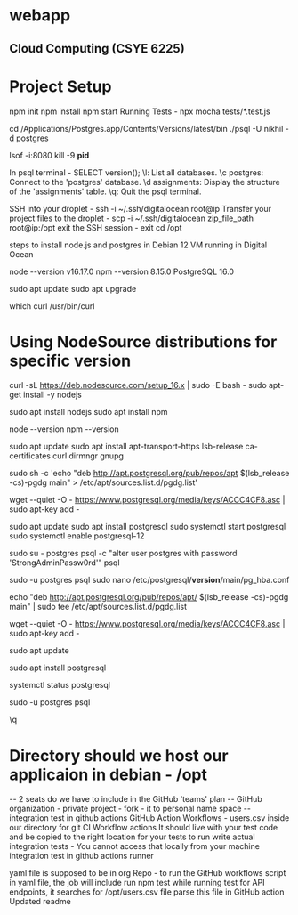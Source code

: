 
# webapp

## Cloud Computing (CSYE 6225)

# Project Setup

npm init
npm install
npm start
Running Tests - npx mocha tests/*.test.js

cd /Applications/Postgres.app/Contents/Versions/latest/bin
./psql -U nikhil -d postgres

lsof -i:8080
kill -9 **pid**

In psql terminal - SELECT version();
\l: List all databases.
\c postgres: Connect to the 'postgres' database.
\d assignments: Display the structure of the 'assignments' table.
\q: Quit the psql terminal.


SSH into your droplet - ssh -i ~/.ssh/digitalocean root@ip
Transfer your project files to the droplet - scp -i ~/.ssh/digitalocean zip_file_path root@ip:/opt
exit the SSH session - exit
cd /opt

steps to install node.js and postgres in Debian 12 VM running in Digital Ocean

node --version v16.17.0
npm --version 8.15.0
PostgreSQL 16.0

sudo apt update
sudo apt upgrade

which curl
/usr/bin/curl

# Using NodeSource distributions for specific version
curl -sL https://deb.nodesource.com/setup_16.x | sudo -E bash -
sudo apt-get install -y nodejs

sudo apt install nodejs
sudo apt install npm

node --version
npm --version


sudo apt update
sudo apt install apt-transport-https lsb-release ca-certificates curl dirmngr gnupg

sudo sh -c 'echo "deb http://apt.postgresql.org/pub/repos/apt $(lsb_release -cs)-pgdg main" > /etc/apt/sources.list.d/pgdg.list'

wget --quiet -O - https://www.postgresql.org/media/keys/ACCC4CF8.asc | sudo apt-key add -

sudo apt update
sudo apt install postgresql
sudo systemctl start postgresql
sudo systemctl enable postgresql-12

sudo su - postgres
psql -c "alter user postgres with password 'StrongAdminPassw0rd'"
psql

sudo -u postgres psql
sudo nano /etc/postgresql/**version**/main/pg_hba.conf


echo "deb http://apt.postgresql.org/pub/repos/apt/ $(lsb_release -cs)-pgdg main" | sudo tee /etc/apt/sources.list.d/pgdg.list

wget --quiet -O - https://www.postgresql.org/media/keys/ACCC4CF8.asc | sudo apt-key add -

sudo apt update

sudo apt install postgresql

systemctl status postgresql

sudo -u postgres psql

\q

# Directory should we host our applicaion in debian - /opt
-- 2 seats do we have to include in the GitHub 'teams' plan
-- GitHub organization - private project - fork - it to personal name space
-- integration test in github actions
GitHub Action Workflows - users.csv inside our directory for git CI Workflow actions
It should live with your test code and be copied to the right location for your tests to run
write actual integration tests - You cannot access that locally from your machine
integration test in github actions runner

yaml file is supposed to be in org Repo - to run the GitHub workflows
script in yaml file, the job will include run npm test
while running test for API endpoints, it searches for /opt/users.csv file
parse this file in GitHub action
Updated readme
